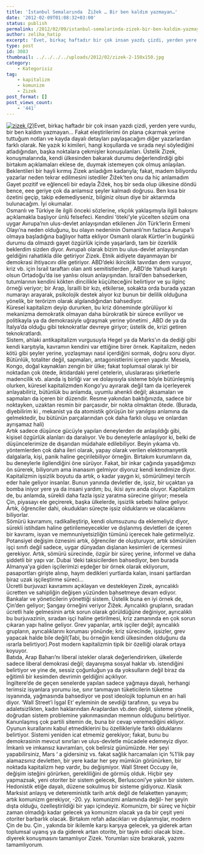 ```yaml
---
title: 'İstanbul Semalarında  Žižek … Bir ben kaldım yazmayan…'
date: '2012-02-09T01:08:32+03:00'
status: publish
permalink: /2012/02/09/istanbul-semalarinda-zizek-bir-ben-kaldim-yazmayan
author: zeliha_hatip
excerpt: 'Evet, birkaç haftadır bir çok insan yazdı çizdi, yerden yere vurdu, bir ben kaldım yazmayan… Fakat eleştirilerimi ön plana çıkarmak yerine tuttuğum notları ve kayda dayalı detayları paylaşacağım diğer yazarlardan farklı olarak. Ne yazık ki kimileri, hangi koşullarda ve sırada neyi söylediğini atladığından, başka noktalara çekmişler konuşulanları. Üstelik Zizek, konuşmalarında, kendi ülkesinden bakarak durumu değerlendirdiği gibi birtakım açıklamaları eklese de, duymak istemeyen çok olmuş anlaşılan. Beklentileri bir hayli kırmış Zizek anladığım kadarıyla; fakat, madem biliyordu yazarlar neden tekrar edilmesini istediler Žižek’ten onu da hiç anlamadım. Gayet pozitif ve eğlenceli bir edayla Žižek, hoş bir seda olup ülkesine döndü bence, eee geriye çok da anlamsız şeyler kalmadı doğrusu. Ben kısa bir özetini geçip, takip edemediyseniz, bilginiz olsun diye bir aktarımda bulunacağım. İyi okumalar.'
type: post
id: 3083
thumbnail: ../../../../uploads/2012/02/zizek-2-150x150.jpg
category:
    - Kategorisiz
tag:
    - kapitalizm
    - komunizm
    - Zizek
post_format: []
post_views_count:
    - '441'
---
```

[![zizek (2)](../../../../uploads/2012/02/zizek-2-2.jpg)](https://iktisadiyat.com/2012/02/09/istanbul-semalarinda-zizek-bir-ben-kaldim-yazmayan/zizek-2/)Evet, birkaç haftadır bir çok insan yazdı çizdi, yerden yere vurdu, bir ben kaldım yazmayan… Fakat eleştirilerimi ön plana çıkarmak yerine tuttuğum notları ve kayda dayalı detayları paylaşacağım diğer yazarlardan farklı olarak. Ne yazık ki kimileri, hangi koşullarda ve sırada neyi söylediğini atladığından, başka noktalara çekmişler konuşulanları. Üstelik Zizek, konuşmalarında, kendi ülkesinden bakarak durumu değerlendirdiği gibi birtakım açıklamaları eklese de, duymak istemeyen çok olmuş anlaşılan.  
Beklentileri bir hayli kırmış Zizek anladığım kadarıyla; fakat, madem biliyordu yazarlar neden tekrar edilmesini istediler Žižek’ten onu da hiç anlamadım <span style="font-family: Wingdings;"></span> Gayet pozitif ve eğlenceli bir edayla Žižek, hoş bir seda olup ülkesine döndü bence, eee geriye çok da anlamsız şeyler kalmadı doğrusu. Ben kısa bir özetini geçip, takip edemediyseniz, bilginiz olsun diye bir aktarımda <span style="font-family: Times New Roman TUR;">b</span>ulunacağım. İyi okumalar<span style="font-family: Times New Roman TUR;">.</span>  
Osmanlı ve Türkiye ile ilgili önceki sözlerine, ırkçılık yaklaşımıyla ilgili bakışını açıklamakla başlıyor ünlü felsefeci. Kendini ‘öteki’yle yücelten sözüm ona uygar Avrupa’nın ulus-devlet anlayışından etkilenen Jön Türk’lerin Ermeni Olayı’na neden olduğunu, bu olayın nedeninin Osmanlı’nın fazlaca Avrupa’lı olmaya başladığına bağlıyor hatta ekliyor Osmanlı olarak Kürtler’in bugünkü durumu da olmazdı gayet özgürlük içinde yaşarlardı, tam bir özerklik beklerdim sizden diyor. Avrupalı olarak bizim bu ulus-devlet anlayışından geldiğini rahatlıkla dile getiriyor Zizek. Etnik aidiyete dayanmayan bir demokrasi ihtiyacını dile getiriyor. ABD’deki ikirciklik tavırdan dem vuruyor, kriz vb. için İsrail taraftarı olan anti semitistlerden , ABD’de Yahudi karşıtı olsun Ortadoğu’da ise yanlısı olsun anlayışından. İsrail’den bahsederken, tutumlarının kendini kökten dincilikle küçülteceğini belirtiyor ve şu ilginç örneği veriyor; bir Arap, İsrailli bir kızı, etkilerse, sokakta orda burada yazan numarayı arayarak, psikolojik destek alıyor kız bunun bir delilik olduğuna yönelik, bir terörizm olarak algılandığından bahsediyor.  
Küresel kapitalizm deyip dururken, bu kriz döneminde görülüyor ki mekanizma demokratik olmayan daha bürokratik bir sürece evriliyor ve politikayla ya da demokrasiyle uğraşmak yerine yönetimi , ABD de ya da İtalya’da olduğu gibi teknokratlar devreye giriyor; üstelik de, krizi getiren teknokratlardı.  
Sistem, ahlaki antikapitalizm vurgusuyla Hegel ya da Marks’<span style="font-family: Times New Roman TUR;">ı</span>n da dediği gibi kendi karşıtıyla, kavramın kendini var ettiğine birer örnek. Kapitalizm, neden kötü gibi şeyler yerine, yozlaşmayı nasıl içerdiğini sormak, doğru soru diyor. Bütünlük, totaliter değil, sapmaları, antagonistlerini içeren yapıdır. Mesela, Kongo, doğal kaynakları zengin bir ülke; fakat toplumsal olarak iyi bir noktadan çok ötede, iktidardaki yerel çetelerin, uluslararası şirketlerle madencilik vb. alanda iş birliği var ve dolayısıyla sisteme böyle bütünleşmiş olurken, küresel kapitalizmden Kongo’yu ayırarak değil tam da içerleyerek anlayabiliriz, bütünlük bu anlamda, uyumlu ahenkli değil; aksamaları ve sapmaları da içeren bir düzendir. Resme yakından baktığınızda, sadece bir noktayken, uzaktan resmin bir parçasıdır, bir nokta olmaktan ötede. (Burada, diyebilirim ki , mekanist ya da atomistik görüşün bir yanılgısı anlamına da gelmektedir, bu bütünün parçalarından çok daha farklı oluşu ve onlardan ayrışamaz hali)  
Artık sadece düşünce gücüyle yapılan deneylerden de anlaşıldığı gibi, kişisel özgürlük alanları da daralıyor. Ve bu deneylerle anlaşılıyor ki, belki de düşüncelerimize de dışarıdan müdahale edilebiliyor. Beyin yıkama vb. yöntemlerden çok daha ileri olarak, yapay olarak verilen elektromanyetik dalgalarla, kişi, panik haline geçirilebiliyor örneğin. Birtakım kurumların da, bu deneylerle ilgilendiğini öne sürüyor. Fakat, bir inkar çağında yaşadığımızı ön sürerek, biliyorum ama inanasım gelmiyor diyoruz kendi kendimize diyor.  
Kapitalizmin işsizlik boyutu da artık, o kadar yaygın ki, sömürülmeyi tercih eder hale geliyor insanlar. Bunun yanında devletler de, işsiz, bir uçaktan ya bomba iniyor yere ya da insani yardım; bu, ikisi aynı anda oluyor. Kapitalizm de, bu anlamda, sürekli daha fazla işsiz yaratma sürecine giriyor; mesela Çin, piyasayı ele geçirerek, başka ülkelerde, işsizlik sebebi haline geliyor. Artık, öğrenciler dahi, okudukları süreçte işsiz olduklarını ve olacaklarını biliyorlar.  
Sömürü kavramını, radikalleştirip, kendi olumsuzunu da eklemeliyiz diyor, sürekli istihdam haline getirilemeyecekler ve dışlanmış devletleri de içeren bir kavramı, isyan ve memnuniyetsizliğin tümünü içerecek hale getirmeliyiz. Potansiyel değişim öznesini artık, öğrenciler de oluşturuyor, artık sömürülen işçi sınıfı değil sadece, uygar dünyadan dışlanan kesimleri de içermesi gerekiyor. Artık, sömürü sürecinde, özgür bir süreç yerine, informel ve daha şiddetli bir yapı var. Dubai ‘deki taksicilerden bahsediyor, ben burada Almanya’ya giden işçilerimizi eşdeğer bir örnek olarak ekliyorum, pasaportları girişte alınıp, haym dedikleri yurtlarda kalan, insani şartlardan biraz uzak işçileştirme süreci…  
Ücretli burjuvazi kavramını açıklayan ve destekleyen Zizek, ayrıcalıklı ücretten ve sahipliğin değişen yüzünden bahsetmeye devam ediyor. Bankalar ve yöneticilerin yönettiği sistem. Üstelik buna en iyi örnek de, Çin’den geliyor; Şangay örneğini veriyor Žižek. Ayrıcalıklı grupların, sıradan ücretli hale gelmesinin artık sorun olarak görüldüğüne değiniyor, ayrıcalıklı bu burjuvazinin, sıradan işçi haline getirilmesi, kriz zamanında en çok sorun çıkaran yapı haline geliyor. Grev yapanlar, artık işçiler değil; ayrıcalıklı grupların, ayrıcalıklarını koruması yönünde; kriz sürecinde, işsizler, grev yapacak halde bile değil(Tabi, bu örneğin kendi ülkesinden olduğunu da ısrarla belirtiyor).Post modern kapitalizmin tipik bir özelliği olarak ortaya koyuyor.  
Batıda, Arap Baharı’nı liberal istekler olarak değerlendirirken, ülkelerde sadece liberal demokrasi değil; dayanışma sosyal haklar vb. istendiğini belirtiyor ve yine de, sessiz çoğunluğun ya da yoksulların değil biraz da eğitimli bir kesimden devrimin geldiğini açıklıyor.  
İngiltere’de de geçen senelerde yapılan sadece yağmaya dayalı, herhangi terimsiz isyanlara yorumu ise, sınır tanımayan tüketicilerin tüketme isyanında, yağmasında bahsediyor ve post ideolojik toplumun en arı hali diyor. ‘Wall Street’i İşgal Et’ eyleminin de sevdiği tarafının, şu veya bu adaletsizlikten, kadın haklarından Araplardan vb.den değil, sisteme yönelik, doğrudan sistem problemine yakınmasından memnun olduğunu belirtiyor. Kanunlaşmış çok partili sitemin de, buna bir cevap veremediğini ekliyor. Oyunun kurallarını kabul etmediklerini bu özellikleriyle farklı olduklarını belirtiyor. Sistemi yeniden icat etmemiz gerekiyor; fakat, bunu bu demokrasinin mevcut sınırları ve ulus-devletle mücadele edemeyiz diyor.  
İmkanlı ve imkansız kavramları, çok belirsiz günümüzde. Her şeyi yapabilirsiniz, Mars ‘ a gidersiniz vs. fakat sağlık harcamaları için %1’lik pay alamazsınız devletten, bir yere kadar her şey mümkün görünürken, bir noktada kapitalizm hep vardır, bu değişmiyor. Wall Street Occupy ile, değişim isteğini görürken, gerekliliğini de görmüş olduk. Hiçbir şey yapmazsak, yeni otoriter bir sistem gelecek, Berlusconi’ye yakın bir sistem. Hedonistik etiğe dayalı, düzene sokulmuş bir sisteme gidiyoruz. Klasik Marksist anlayış ve detereministik tarih artık değil de felaketten yanayım; artık komunizm gerekiyor, -20. yy. komunizmi anlamında değil- her şeyin dışta olduğu, özelleştirildiği bir yapı içindeyiz. Komunizm, bir süreç ve hiçbir zaman olmadığı kadar gelecek ya komunizm olacak ya da bir çeşit yeni otoriter barbarlık olacak. Birtakım refah adacıkları ve dışlanmışlar, modern Çin de bu. Çin , yakında bir ikilemle karşı karşıya gelecek, ya giderek artan toplumsal uyanış ya da giderek artan otorite, bir tayin edici olacak bize.. diyerek konuşmasını tamamlıyor Zizek. Yorumları size bırakarak, yazımı tamamlıyorum.